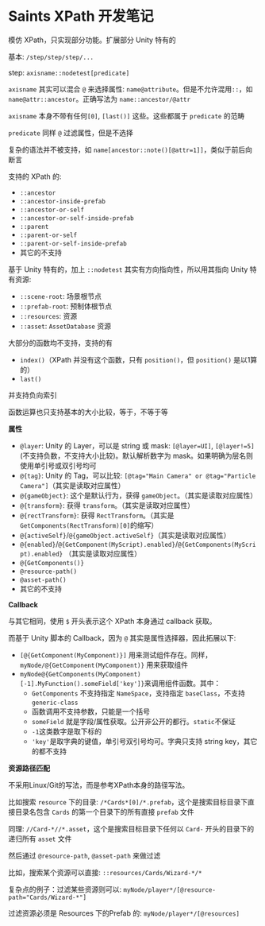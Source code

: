 ﻿# Saints XPath 开发笔记 #

模仿 XPath，只实现部分功能。扩展部分 Unity 特有的

基本: `/step/step/step/...`

step: `axisname::nodetest[predicate]`

`axisname` 其实可以混合 `@` 来选择属性: `name@attribute`。但是不允许混用`::`，如`name@attr::ancestor`。正确写法为 `name::ancestor/@attr`

`axisname` 本身不带有任何`[0]`, `[last()]` 这些。这些都属于 `predicate` 的范畴

`predicate` 同样 `@` 过滤属性，但是不选择

复杂的语法并不被支持，如 `name[ancestor::note()[@attr=1]]`，类似于前后向断言

支持的 XPath 的:

*   `::ancestor`
*   `::ancestor-inside-prefab`
*   `::ancestor-or-self`
*   `::ancestor-or-self-inside-prefab`
*   `::parent`
*   `::parent-or-self`
*   `::parent-or-self-inside-prefab`
*   其它的不支持

基于 Unity 特有的，加上 `::nodetest` 其实有方向指向性，所以用其指向 Unity 特有资源:

*   `::scene-root`: 场景根节点
*   `::prefab-root`: 预制体根节点
*   `::resources`: 资源
*   `::asset`: `AssetDatabase` 资源

大部分的函数均不支持，支持的有

*   `index()`（XPath 并没有这个函数，只有 `position()`，但 `position()` 是以1算的）
*   `last()`

并支持负向索引

函数运算也只支持基本的大小比较，等于，不等于等

**属性**

*   `@layer`: Unity 的 Layer，可以是 string 或 mask: `[@layer=UI]`, `[@layer!=5]`(不支持负数，不支持大小比较)。默认解析数字为 mask。如果明确为层名则使用单引号或双引号均可
*   `@{tag}`: Unity 的 Tag，可以比较: `[@tag="Main Camera" or @tag="Particle Camera"]`（其实是读取对应属性）
*   `@{gameObject}`: 这个是默认行为，获得 `gameObject`。（其实是读取对应属性）
*   `@{transform}`: 获得 `transform`。（其实是读取对应属性）
*   `@{rectTransform}`: 获得 `RectTransform`。（其实是`GetComponents(RectTransform)[0]`的缩写）
*   `@{activeSelf}`/`@{gameObject.activeSelf}`（其实是读取对应属性）
*   `@{enabled}`/`@{GetComponent(MyScript).enabled}`/`@{GetComponents(MyScript).enabled}` （其实是读取对应属性）
*   `@{GetComponents()}`
*   `@resource-path()`
*   `@asset-path()`
*   其它的不支持

**Callback**

与其它相同，使用 `$` 开头表示这个 XPath 本身通过 callback 获取。

而基于 Unity 脚本的 Callback，因为 `@` 其实是属性选择器，因此拓展以下:

*   `[@{GetComponent(MyComponent)}]` 用来测试组件存在。同样，`myNode/@{GetComponent(MyComponent)}` 用来获取组件
*   `myNode@{GetComponents(MyComponent)[-1].MyFunction().someField['key']}`来调用组件函数。其中：
    *    `GetComponents` 不支持指定 `NameSpace`，支持指定 `baseClass`，不支持 `generic-class`
    *    函数调用不支持参数，只能是一个括号
    *    `someField` 就是字段/属性获取。公开非公开的都行。`static`不保证
    *    `-1`这类数字是取下标的
    *    `'key'`是取字典的键值，单引号双引号均可。字典只支持 string key，其它的都不支持

**资源路径匹配**

不采用Linux/Git的写法，而是参考XPath本身的路径写法。

比如搜索 `resource` 下的目录: `/*Cards*[0]/*.prefab`，这个是搜索目标目录下直接目录名包含 `Cards` 的第一个目录下的所有直接 `prefab` 文件

同理: `//Card-*//*.asset`，这个是搜索目标目录下任何以 `Card-` 开头的目录下的递归所有 `asset` 文件

然后通过 `@resource-path`, `@asset-path` 来做过滤

比如，搜索某个资源可以直接: `::resources/Cards/Wizard-*/*`

复杂点的例子：过滤某些资源则可以: `myNode/player*/[@resource-path="Cards/Wizard-*"]`

过滤资源必须是 Resources 下的Prefab 的: `myNode/player*/[@resources]`
